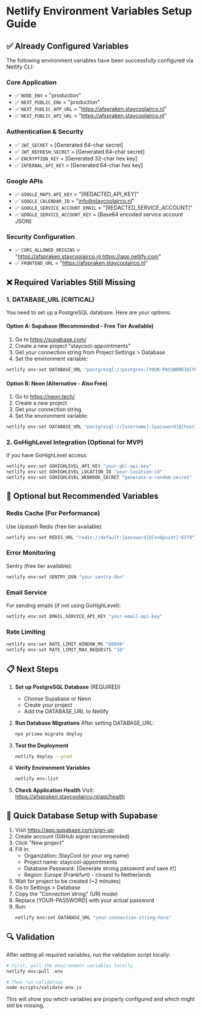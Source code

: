 # Netlify Environment Variables Setup Guide

## ✅ Already Configured Variables

The following environment variables have been successfully configured via Netlify CLI:

### Core Application
- ✅ `NODE_ENV` = "production"
- ✅ `NEXT_PUBLIC_ENV` = "production"
- ✅ `NEXT_PUBLIC_APP_URL` = "https://afspraken.staycoolairco.nl"
- ✅ `NEXT_PUBLIC_API_URL` = "https://afspraken.staycoolairco.nl"

### Authentication & Security
- ✅ `JWT_SECRET` = [Generated 64-char secret]
- ✅ `JWT_REFRESH_SECRET` = [Generated 64-char secret]
- ✅ `ENCRYPTION_KEY` = [Generated 32-char hex key]
- ✅ `INTERNAL_API_KEY` = [Generated 64-char hex key]

### Google APIs
- ✅ `GOOGLE_MAPS_API_KEY` = "[REDACTED_API_KEY]"
- ✅ `GOOGLE_CALENDAR_ID` = "info@staycoolairco.nl"
- ✅ `GOOGLE_SERVICE_ACCOUNT_EMAIL` = "[REDACTED_SERVICE_ACCOUNT]"
- ✅ `GOOGLE_SERVICE_ACCOUNT_KEY` = [Base64 encoded service account JSON]

### Security Configuration
- ✅ `CORS_ALLOWED_ORIGINS` = "https://afspraken.staycoolairco.nl,https://app.netlify.com"
- ✅ `FRONTEND_URL` = "https://afspraken.staycoolairco.nl"

## ❌ Required Variables Still Missing

### 1. DATABASE_URL (CRITICAL)
You need to set up a PostgreSQL database. Here are your options:

#### Option A: Supabase (Recommended - Free Tier Available)
1. Go to https://supabase.com/
2. Create a new project "staycool-appointments"
3. Get your connection string from Project Settings > Database
4. Set the environment variable:
```bash
netlify env:set DATABASE_URL "postgresql://postgres:[YOUR-PASSWORD]@[YOUR-PROJECT-REF].supabase.co:5432/postgres"
```

#### Option B: Neon (Alternative - Also Free)
1. Go to https://neon.tech/
2. Create a new project
3. Get your connection string
4. Set the environment variable:
```bash
netlify env:set DATABASE_URL "postgresql://[username]:[password]@[host]/[database]?sslmode=require"
```

### 2. GoHighLevel Integration (Optional for MVP)
If you have GoHighLevel access:
```bash
netlify env:set GOHIGHLEVEL_API_KEY "your-ghl-api-key"
netlify env:set GOHIGHLEVEL_LOCATION_ID "your-location-id"
netlify env:set GOHIGHLEVEL_WEBHOOK_SECRET "generate-a-random-secret"
```

## 🔧 Optional but Recommended Variables

### Redis Cache (For Performance)
Use Upstash Redis (free tier available):
```bash
netlify env:set REDIS_URL "redis://default:[password]@[endpoint]:6379"
```

### Error Monitoring
Sentry (free tier available):
```bash
netlify env:set SENTRY_DSN "your-sentry-dsn"
```

### Email Service
For sending emails (if not using GoHighLevel):
```bash
netlify env:set EMAIL_SERVICE_API_KEY "your-email-api-key"
```

### Rate Limiting
```bash
netlify env:set RATE_LIMIT_WINDOW_MS "60000"
netlify env:set RATE_LIMIT_MAX_REQUESTS "10"
```

## 📋 Next Steps

1. **Set up PostgreSQL Database** (REQUIRED)
   - Choose Supabase or Neon
   - Create your project
   - Add the DATABASE_URL to Netlify

2. **Run Database Migrations**
   After setting DATABASE_URL:
   ```bash
   npx prisma migrate deploy
   ```

3. **Test the Deployment**
   ```bash
   netlify deploy --prod
   ```

4. **Verify Environment Variables**
   ```bash
   netlify env:list
   ```

5. **Check Application Health**
   Visit: https://afspraken.staycoolairco.nl/api/health

## 🚀 Quick Database Setup with Supabase

1. Visit https://app.supabase.com/sign-up
2. Create account (GitHub signin recommended)
3. Click "New project"
4. Fill in:
   - Organization: StayCool (or your org name)
   - Project name: staycool-appointments
   - Database Password: [Generate strong password and save it!]
   - Region: Europe (Frankfurt) - closest to Netherlands
5. Wait for project to be created (~2 minutes)
6. Go to Settings > Database
7. Copy the "Connection string" (URI mode)
8. Replace [YOUR-PASSWORD] with your actual password
9. Run:
   ```bash
   netlify env:set DATABASE_URL "your-connection-string-here"
   ```

## 🔍 Validation

After setting all required variables, run the validation script locally:
```bash
# First, pull the environment variables locally
netlify env:pull .env

# Then run validation
node scripts/validate-env.js
```

This will show you which variables are properly configured and which might still be missing.